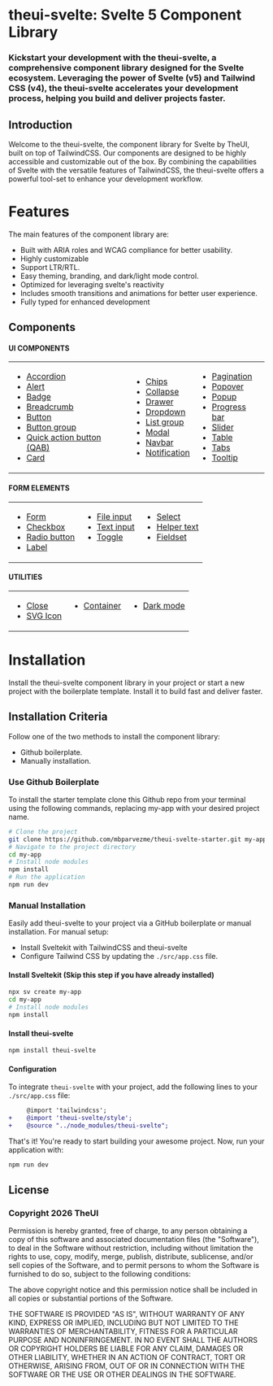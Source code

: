 # theui-svelte: Svelte 5 Component Library

### Kickstart your development with the theui-svelte, a comprehensive component library designed for the Svelte ecosystem. Leveraging the power of Svelte (v5) and Tailwind CSS (v4), the theui-svelte accelerates your development process, helping you build and deliver projects faster.

## Introduction

Welcome to the theui-svelte, the component library for Svelte by TheUI, built on top of TailwindCSS. Our components are designed to be highly accessible and customizable out of the box. By combining the capabilities of Svelte with the versatile features of TailwindCSS, the theui-svelte offers a powerful tool-set to enhance your development workflow.

# Features

The main features of the component library are:
- Built with ARIA roles and WCAG compliance for better usability.
- Highly customizable
- Support LTR/RTL.
- Easy theming, branding, and dark/light mode control.
- Optimized for leveraging svelte's reactivity
- Includes smooth transitions and animations for better user experience.
- Fully typed for enhanced development

## Components

#### UI COMPONENTS
<table>
  <tr>
    <td>
      <ul>
        <li><a href="/docs/accordion">Accordion</a></li>
        <li><a href="/docs/alert">Alert</a></li>
        <li><a href="/docs/badge">Badge</a></li>
        <li><a href="/docs/breadcrumb">Breadcrumb</a></li>
        <li><a href="/docs/button">Button</a></li>
        <li><a href="/docs/button-group">Button group</a></li>
        <li><a href="/docs/qab">Quick action button (QAB)</a></li>
        <li><a href="/docs/card">Card</a></li>
      </ul>
    </td>
    <td>
      <ul>
        <li><a href="/docs/chips">Chips</a></li>
        <li><a href="/docs/collapse">Collapse</a></li>
        <li><a href="/docs/drawer">Drawer</a></li>
        <li><a href="/docs/dropdown">Dropdown</a></li>
        <li><a href="/docs/list-group">List group</a></li>
        <li><a href="/docs/modal">Modal</a></li>
        <li><a href="/docs/navbar">Navbar</a></li>
        <li><a href="/docs/notification">Notification</a></li>
      </ul>
    </td>
    <td>
      <ul>
        <li><a href="/docs/pagination">Pagination</a></li>
        <li><a href="/docs/popover">Popover</a></li>
        <li><a href="/docs/popup">Popup</a></li>
        <li><a href="/docs/progress-bar">Progress bar</a></li>
        <li><a href="/docs/slider">Slider</a></li>
        <li><a href="/docs/table">Table</a></li>
        <li><a href="/docs/tabs">Tabs</a></li>
        <li><a href="/docs/tooltip">Tooltip</a></li>
      </ul>
    </td>
  </tr>
</table>

#### FORM ELEMENTS
<table>
  <tr>
    <td>
      <ul>
        <li><a href="/docs/form">Form</a></li>
        <li><a href="/docs/checkbox">Checkbox</a></li>
        <li><a href="/docs/radio-button">Radio button</a></li>
        <li><a href="/docs/label">Label</a></li>
      </ul>
    </td>
    <td style="vertical-align: top;">
      <ul>
        <li><a href="/docs/file-input">File input</a></li>
        <li><a href="/docs/input">Text input</a></li>
        <li><a href="/docs/toggle">Toggle</a></li>
      </ul>
    </td>
    <td style="vertical-align: top;">
      <ul>
        <li><a href="/docs/select">Select</a></li>
        <li><a href="/docs/helper-text">Helper text</a></li>
        <li><a href="/docs/fieldset">Fieldset</a></li>
      </ul>
    </td>
  </tr>
</table>

#### UTILITIES
<table>
  <tr>
    <td>
      <ul>
        <li><a href="/docs/close">Close</a></li>
        <li><a href="/docs/svg-icon">SVG Icon</a></li>
      </ul>
    </td>
    <td style="vertical-align: top;">
      <ul>
        <li><a href="/docs/container">Container</a></li>
      </ul>
    </td>
    <td style="vertical-align: top;">
      <ul>
        <li><a href="/docs/dark-mode">Dark mode</a></li>
      </ul>
    </td>
  </tr>
</table>

# Installation
Install the theui-svelte component library in your project or start a new project with the boilerplate template. Install it to build fast and deliver faster.

## Installation Criteria

Follow one of the two methods to install the component library:
- Github boilerplate.
- Manually installation.

### Use Github Boilerplate
To install the starter template clone this Github repo from your terminal using the following commands, replacing my-app with your desired project name.

```bash
# Clone the project
git clone https://github.com/mbparvezme/theui-svelte-starter.git my-app
# Navigate to the project directory
cd my-app
# Install node modules
npm install
# Run the application
npm run dev
```

### Manual Installation
Easily add theui-svelte to your project via a GitHub boilerplate or manual installation. For manual setup:
- Install Sveltekit with TailwindCSS and theui-svelte
- Configure Tailwind CSS by updating the `./src/app.css` file.

#### Install Sveltekit (Skip this step if you have already installed)
```bash
npx sv create my-app
cd my-app
# Install node modules
npm install
```
#### Install theui-svelte
```bash
npm install theui-svelte
```
#### Configuration
To integrate `theui-svelte` with your project, add the following lines to your `./src/app.css` file:
```diff
     @import 'tailwindcss';
+    @import 'theui-svelte/style';
+    @source "../node_modules/theui-svelte";
```

That's it! You're ready to start building your awesome project. Now, run your application with:
```bash
npm run dev
```

## License

### Copyright 2026 TheUI

Permission is hereby granted, free of charge, to any person obtaining a copy of this software and associated documentation files (the "Software"), to deal in the Software without restriction, including without limitation the rights to use, copy, modify, merge, publish, distribute, sublicense, and/or sell copies of the Software, and to permit persons to whom the Software is furnished to do so, subject to the following conditions:

The above copyright notice and this permission notice shall be included in all copies or substantial portions of the Software.

THE SOFTWARE IS PROVIDED "AS IS", WITHOUT WARRANTY OF ANY KIND, EXPRESS OR IMPLIED, INCLUDING BUT NOT LIMITED TO THE WARRANTIES OF MERCHANTABILITY, FITNESS FOR A PARTICULAR PURPOSE AND NONINFRINGEMENT. IN NO EVENT SHALL THE AUTHORS OR COPYRIGHT HOLDERS BE LIABLE FOR ANY CLAIM, DAMAGES OR OTHER LIABILITY, WHETHER IN AN ACTION OF CONTRACT, TORT OR OTHERWISE, ARISING FROM, OUT OF OR IN CONNECTION WITH THE SOFTWARE OR THE USE OR OTHER DEALINGS IN THE SOFTWARE.